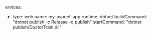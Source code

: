 ervices:
  - type: web
    name: my-aspnet-app
    runtime: dotnet
    buildCommand: "dotnet publish -c Release -o publish"
    startCommand: "dotnet publish/DoctorTrain.dll"
